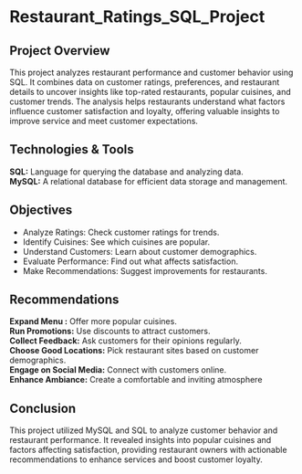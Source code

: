# Restaurant_Ratings_SQL_Project

## Project Overview
This project analyzes restaurant performance and customer behavior using SQL. It combines data on customer ratings, preferences, and restaurant details to uncover insights like top-rated restaurants, popular cuisines, and customer trends. The analysis helps restaurants understand what factors influence customer satisfaction and loyalty, offering valuable insights to improve service and meet customer expectations.

## Technologies & Tools
**SQL:** Language for querying the database and analyzing data.</br>
**MySQL:** A relational database for efficient data storage and management.

## Objectives
- Analyze Ratings: Check customer ratings for trends.
- Identify Cuisines: See which cuisines are popular.
- Understand Customers: Learn about customer demographics.
- Evaluate Performance: Find out what affects satisfaction.
- Make Recommendations: Suggest improvements for restaurants.

## Recommendations
**Expand Menu :**  Offer more popular cuisines.</br>
**Run Promotions:**  Use discounts to attract customers.</br>
**Collect Feedback:**  Ask customers for their opinions regularly.</br>
**Choose Good Locations:**  Pick restaurant sites based on customer demographics.</br>
**Engage on Social Media:**  Connect with customers online.</br>
**Enhance Ambiance:**  Create a comfortable and inviting atmosphere

## Conclusion
This project utilized MySQL and SQL to analyze customer behavior and restaurant performance. It revealed insights into popular cuisines and factors affecting satisfaction, providing restaurant owners with actionable recommendations to enhance services and boost customer loyalty.
